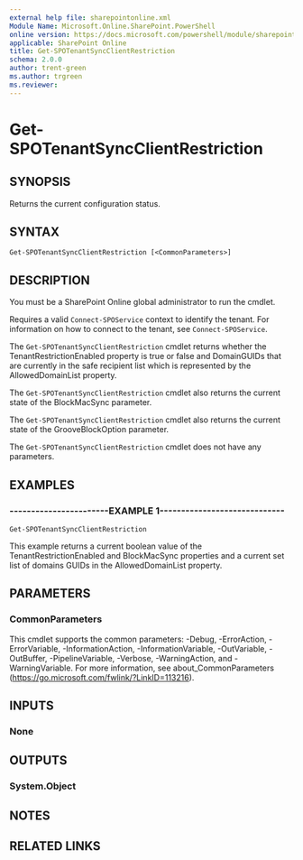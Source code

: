 ```yaml
---
external help file: sharepointonline.xml
Module Name: Microsoft.Online.SharePoint.PowerShell
online version: https://docs.microsoft.com/powershell/module/sharepoint-online/get-spotenantsyncclientrestriction
applicable: SharePoint Online
title: Get-SPOTenantSyncClientRestriction
schema: 2.0.0
author: trent-green
ms.author: trgreen
ms.reviewer:
---
```


# Get-SPOTenantSyncClientRestriction

## SYNOPSIS
Returns the current configuration status.


## SYNTAX

```
Get-SPOTenantSyncClientRestriction [<CommonParameters>]
```

## DESCRIPTION
You must be a SharePoint Online global administrator to run the cmdlet.

Requires a valid `Connect-SPOService` context to identify the tenant. For information on how to connect to the tenant, see `Connect-SPOService`.

The `Get-SPOTenantSyncClientRestriction` cmdlet returns whether the TenantRestrictionEnabled property is true or false and DomainGUIDs that are currently in the safe recipient list which is represented by the AllowedDomainList property.

The `Get-SPOTenantSyncClientRestriction` cmdlet also returns the current state of the BlockMacSync parameter.

The `Get-SPOTenantSyncClientRestriction` cmdlet also returns the current state of the GrooveBlockOption parameter.

The `Get-SPOTenantSyncClientRestriction` cmdlet does not have any parameters.


## EXAMPLES

### -----------------------EXAMPLE 1-----------------------------
```
Get-SPOTenantSyncClientRestriction
```
This example returns a current boolean value of the TenantRestrictionEnabled and BlockMacSync properties and a current set list of domains GUIDs in the AllowedDomainList property.


## PARAMETERS

### CommonParameters
This cmdlet supports the common parameters: -Debug, -ErrorAction, -ErrorVariable, -InformationAction, -InformationVariable, -OutVariable, -OutBuffer, -PipelineVariable, -Verbose, -WarningAction, and -WarningVariable. For more information, see about_CommonParameters (https://go.microsoft.com/fwlink/?LinkID=113216).

## INPUTS

### None

## OUTPUTS

### System.Object

## NOTES

## RELATED LINKS
